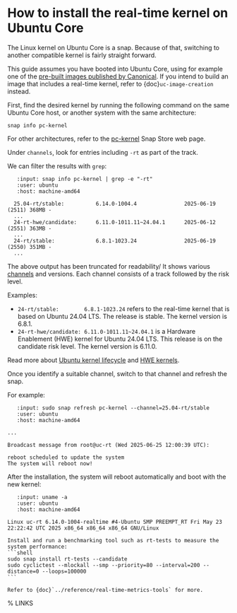 # How to install the real-time kernel on Ubuntu Core

The Linux kernel on Ubuntu Core is a snap. Because of that, switching to another compatible kernel is fairly straight forward.

This guide assumes you have booted into Ubuntu Core, using for example one of the [pre-built images published by Canonical][pre-built-uc].
If you intend to build an image that includes a real-time kernel, refer to {doc}`uc-image-creation` instead.

First, find the desired kernel by running the following command on the same Ubuntu Core host, or another system with the same architecture:
```shell
snap info pc-kernel
```
For other architectures, refer to the [pc-kernel](https://snapcraft.io/pc-kernel) Snap Store web page.

Under `channels`, look for entries including `-rt` as part of the track.

We can filter the results with `grep`:
```{terminal}
   :input: snap info pc-kernel | grep -e "-rt"
   :user: ubuntu
   :host: machine-amd64

  25.04-rt/stable:          6.14.0-1004.4               2025-06-19 (2511) 368MB -
  ...
  24-rt-hwe/candidate:      6.11.0-1011.11~24.04.1      2025-06-12 (2551) 363MB -
  ...
  24-rt/stable:             6.8.1-1023.24               2025-06-19 (2550) 351MB -
  ...
```

The above output has been truncated for readability/
It shows various [channels] and versions.
Each channel consists of a track followed by the risk level.

Examples:
* `24-rt/stable:        6.8.1-1023.24` refers to the real-time kernel that is based on Ubuntu 24.04 LTS. The release is stable. The kernel version is 6.8.1.
* `24-rt-hwe/candidate: 6.11.0-1011.11~24.04.1` is a Hardware Enablement (HWE) kernel for Ubuntu 24.04 LTS. This release is on the candidate risk level. The kernel version is 6.11.0.

Read more about [Ubuntu kernel lifecycle][kernel-lifecycle] and [HWE kernels][kwe-kernels].

Once you identify a suitable channel, switch to that channel and refresh the snap.

For example:
```{terminal}
   :input: sudo snap refresh pc-kernel --channel=25.04-rt/stable
   :user: ubuntu
   :host: machine-amd64

...

Broadcast message from root@uc-rt (Wed 2025-06-25 12:00:39 UTC):

reboot scheduled to update the system
The system will reboot now!

```

After the installation, the system will reboot automatically and boot with the new kernel:
```{terminal}
   :input: uname -a
   :user: ubuntu
   :host: machine-amd64

Linux uc-rt 6.14.0-1004-realtime #4-Ubuntu SMP PREEMPT_RT Fri May 23 22:22:42 UTC 2025 x86_64 x86_64 x86_64 GNU/Linux
```

````{tip}
Install and run a benchmarking tool such as rt-tests to measure the system performance:
```shell
sudo snap install rt-tests --candidate
sudo cyclictest --mlockall --smp --priority=80 --interval=200 --distance=0 --loops=100000
```

Refer to {doc}`../reference/real-time-metrics-tools` for more.
````

% LINKS

[pre-built-uc]: https://documentation.ubuntu.com/core/tutorials/try-pre-built-images/index.html
[channels]: https://snapcraft.io/docs/channels
[kernel-lifecycle]: https://ubuntu.com/kernel/lifecycle
[kwe-kernels]: https://canonical-kernel-docs.readthedocs-hosted.com/latest/reference/hwe-kernels/
